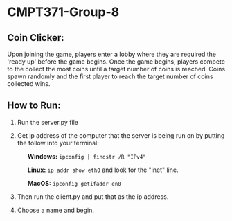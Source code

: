 # CMPT371-Group-8

## Coin Clicker:
Upon joining the game, players enter a lobby where they are required the 'ready up' before the game begins.
Once the game begins, players compete to the collect the most coins until a target number of coins is reached. Coins spawn randomly and the first player to reach the target number of coins collected wins.


## How to Run: 

1. Run the server.py file

2. Get ip address of the computer that the server is being run on by putting the follow into your terminal:

&nbsp;&nbsp;&nbsp;&nbsp;&nbsp;&nbsp;&nbsp;&nbsp;&nbsp;&nbsp;&nbsp;&nbsp;**Windows:** `ipconfig | findstr /R "IPv4"`<br>

&nbsp;&nbsp;&nbsp;&nbsp;&nbsp;&nbsp;&nbsp;&nbsp;&nbsp;&nbsp;&nbsp;&nbsp;**Linux:** `ip addr show eth0` and look for the "inet" line. <br>

&nbsp;&nbsp;&nbsp;&nbsp;&nbsp;&nbsp;&nbsp;&nbsp;&nbsp;&nbsp;&nbsp;&nbsp;**MacOS:** `ipconfig getifaddr en0`<br>

3. Then run the client.py and put that as the ip address.

4. Choose a name and begin.
